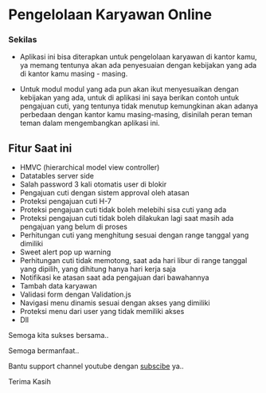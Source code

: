 # Pengelolaan Karyawan Online

### Sekilas
- Aplikasi ini bisa diterapkan untuk pengelolaan karyawan di kantor kamu, 
ya memang tentunya akan ada penyesuaian dengan kebijakan yang ada di kantor kamu masing - masing.

- Untuk modul modul yang ada pun akan ikut menyesuaikan dengan kebijakan yang ada,
untuk di aplikasi ini saya berikan contoh untuk pengajuan cuti, yang tentunya tidak menutup kemungkinan
akan adanya perbedaan dengan kantor kamu masing-masing, disinilah peran teman teman dalam mengembangkan aplikasi ini.

## Fitur Saat ini
- HMVC (hierarchical model view controller)
- Datatables server side
- Salah password 3 kali otomatis user di blokir
- Pengajuan cuti dengan sistem approval oleh atasan
- Proteksi pengajuan cuti H-7
- Proteksi pengajuan cuti tidak boleh melebihi sisa cuti yang ada
- Proteksi pengajuan cuti tidak boleh dilakukan lagi saat masih ada pengajuan yang belum di proses
- Perhitungan cuti yang menghitung sesuai dengan range tanggal yang dimiliki
- Sweet alert pop up warning
- Perhitungan cuti tidak memotong, saat ada hari libur di range tanggal yang dipilih, yang dihitung hanya hari kerja saja
- Notifikasi ke atasan saat ada pengajuan dari bawahannya
- Tambah data karyawan
- Validasi form dengan Validation.js
- Navigasi menu dinamis sesuai dengan akses yang dimiliki
- Proteksi menu dari user yang tidak memiliki akses
- Dll

Semoga kita sukses bersama..

Semoga bermanfaat..

Bantu support channel youtube dengan [subscibe](https://www.youtube.com/c/mulaidarinull?sub_confirmation=1) ya.. 


Terima Kasih
